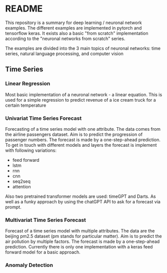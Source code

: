 # README

This repository is a summary for deep learning / neuronal network examples. 
The different examples are implemented in pytorch and tensorflow keras. It exists also a basic "from scratch" implementation 
according to the "neuronal networks from scratch" series.

The examples are divided into the 3 main topics of neuronal networks: time series, natural language processing, and computer vision 


## Time Series

### Linear Regression
Most basic implementation of a neuronal network - a linear equation. 
This is used for a simple regression to predict revenue of a ice cream truck for a certain temperature

### Univariat Time Series Forecast
Forecasting of a time series model with one attribute. The data comes from the airline passengers dataset. Aim is to predict 
the progression of passenger numbers. The forecast is made by a one-step-ahead prediction. To get in touch with different 
models and layers the forecast is implement with following variations:

- feed forward
- lstm
- rnn
- cnn
- seq2seq
- attention

Also two pretrained transformer models are used: timeGPT and Darts. As well as a funky approach by using the chatGPT API 
to ask for a forecast via prompt. 

### Multivariat Time Series Forecast
Forecast of a time series model with multiple attributes. The data are the beijing pm2.5 dataset (pm stands for particular matter). 
Aim is to predict the air pollution by multiple factors. The forecast is made by a one-step-ahead prediction. Currently there is only one
implementation with a keras feed forward model for a basic approach. 

### Anomaly Detection


